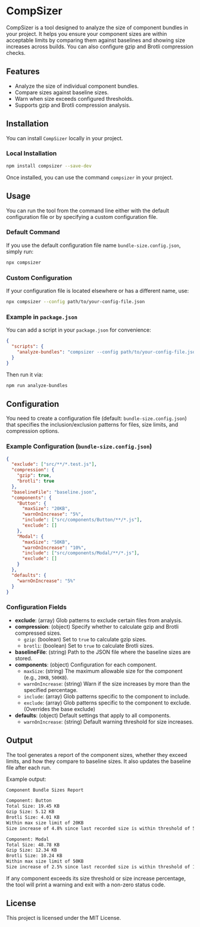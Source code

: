 # CompSizer

CompSizer is a tool designed to analyze the size of component bundles in your project. It helps you ensure your component sizes are within acceptable limits by comparing them against baselines and showing size increases across builds. You can also configure gzip and Brotli compression checks.

## Features
- Analyze the size of individual component bundles.
- Compare sizes against baseline sizes.
- Warn when size exceeds configured thresholds.
- Supports gzip and Brotli compression analysis.

## Installation

You can install `CompSizer` locally in your project.

### Local Installation

```bash
npm install compsizer --save-dev
```

Once installed, you can use the command `compsizer` in your project.

## Usage

You can run the tool from the command line either with the default configuration file or by specifying a custom configuration file.

### Default Command

If you use the default configuration file name `bundle-size.config.json`, simply run:

```bash
npx compsizer
```

### Custom Configuration

If your configuration file is located elsewhere or has a different name, use:

```bash
npx compsizer --config path/to/your-config-file.json
```

### Example in `package.json`

You can add a script in your `package.json` for convenience:

```json
{
  "scripts": {
    "analyze-bundles": "compsizer --config path/to/your-config-file.json"
  }
}
```

Then run it via:

```bash
npm run analyze-bundles
```

## Configuration

You need to create a configuration file (default: `bundle-size.config.json`) that specifies the inclusion/exclusion patterns for files, size limits, and compression options.

### Example Configuration (`bundle-size.config.json`)

```json
{
  "exclude": ["src/**/*.test.js"],
  "compression": {
    "gzip": true,
    "brotli": true
  },
  "baselineFile": "baseline.json",
  "components": {
    "Button": {
      "maxSize": "20KB",
      "warnOnIncrease": "5%",
      "include": ["src/components/Button/**/*.js"],
      "exclude": []
    },
    "Modal": {
      "maxSize": "50KB",
      "warnOnIncrease": "10%",
      "include": ["src/components/Modal/**/*.js"],
      "exclude": []
    }
  },
  "defaults": {
    "warnOnIncrease": "5%"
  }
}
```

### Configuration Fields

- **exclude**: (array) Glob patterns to exclude certain files from analysis.
- **compression**: (object) Specify whether to calculate gzip and Brotli compressed sizes.
  - `gzip`: (boolean) Set to `true` to calculate gzip sizes.
  - `brotli`: (boolean) Set to `true` to calculate Brotli sizes.
- **baselineFile**: (string) Path to the JSON file where the baseline sizes are stored.
- **components**: (object) Configuration for each component.
  - `maxSize`: (string) The maximum allowable size for the component (e.g., `20KB`, `500KB`).
  - `warnOnIncrease`: (string) Warn if the size increases by more than the specified percentage.
  - `include`: (array) Glob patterns specific to the component to include.
  - `exclude`: (array) Glob patterns specific to the component to exclude. (Overrides the base exclude)
- **defaults**: (object) Default settings that apply to all components.
  - `warnOnIncrease`: (string) Default warning threshold for size increases.

## Output

The tool generates a report of the component sizes, whether they exceed limits, and how they compare to baseline sizes. It also updates the baseline file after each run.

Example output:

```bash
Component Bundle Sizes Report

Component: Button
Total Size: 19.45 KB
Gzip Size: 5.12 KB
Brotli Size: 4.01 KB
Within max size limit of 20KB
Size increase of 4.8% since last recorded size is within threshold of 5%

Component: Modal
Total Size: 48.78 KB
Gzip Size: 12.34 KB
Brotli Size: 10.24 KB
Within max size limit of 50KB
Size increase of 2.5% since last recorded size is within threshold of 10%
```

If any component exceeds its size threshold or size increase percentage, the tool will print a warning and exit with a non-zero status code.

## License

This project is licensed under the MIT License.
